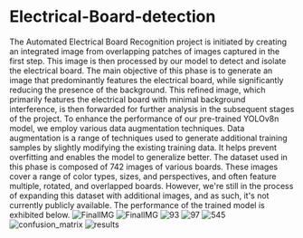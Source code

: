 # Electrical-Board-detection
The Automated Electrical Board Recognition project is initiated by creating an integrated image from overlapping patches of images captured in the first step. This image is then processed by our model to detect and isolate the electrical board.
The main objective of this phase is to generate an image that predominantly features the electrical board, while significantly reducing the presence of the background. This refined image, which primarily features the electrical board with minimal background interference, is then forwarded for further analysis in the subsequent stages of the project.
To enhance the performance of our pre-trained YOLOv8n model, we employ various data augmentation techniques. Data augmentation is a range of techniques used to generate additional training samples by slightly modifying the existing training data. It helps prevent overfitting and enables the model to generalize better.
The dataset used in this phase is composed of 742 images of various boards. These images cover a range of color types, sizes, and perspectives, and often feature multiple, rotated, and overlapped boards. However, we're still in the process of expanding this dataset with additional images, and as such, it's not currently publicly available.
The performance of the trained model is exhibited below. 
![FinalIMG](https://github.com/AliAmini93/Electrical-Board-detection/assets/96921261/5df89c13-7c16-4460-8e1c-663c260b0f06)
![FinalIMG](https://github.com/AliAmini93/Electrical-Board-detection/assets/96921261/fe0343b8-4d4a-4263-9646-15f79818a79c)
![93](https://github.com/AliAmini93/Electrical-Board-detection/assets/96921261/10a8fff3-951b-4c2c-87c2-531d2782a742)
![97](https://github.com/AliAmini93/Electrical-Board-detection/assets/96921261/65ddc1ea-4327-4433-ba03-b3ea180c6f2f)
![545](https://github.com/AliAmini93/Electrical-Board-detection/assets/96921261/3f4c0f31-991e-4630-ace5-37c575fba67a)
![confusion_matrix](https://github.com/AliAmini93/Electrical-Board-detection/assets/96921261/f75fdfec-67e9-485b-b96a-32c62fc709c5)
![results](https://github.com/AliAmini93/Electrical-Board-detection/assets/96921261/775b56be-0ecb-407d-83bb-e6f84cc31607)

